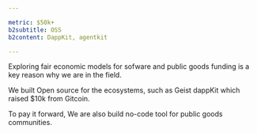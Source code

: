 ```yaml
---

metric: $50k+
b2subtitle: OSS
b2content: DappKit, agentkit

---
```


Exploring fair economic models for sofware and public goods funding is a key reason why we are in the field.

We built Open source for the ecosystems, such as Geist dappKit which raised $10k from Gitcoin.

To pay it forward, We are also build no-code tool for public goods communities.
